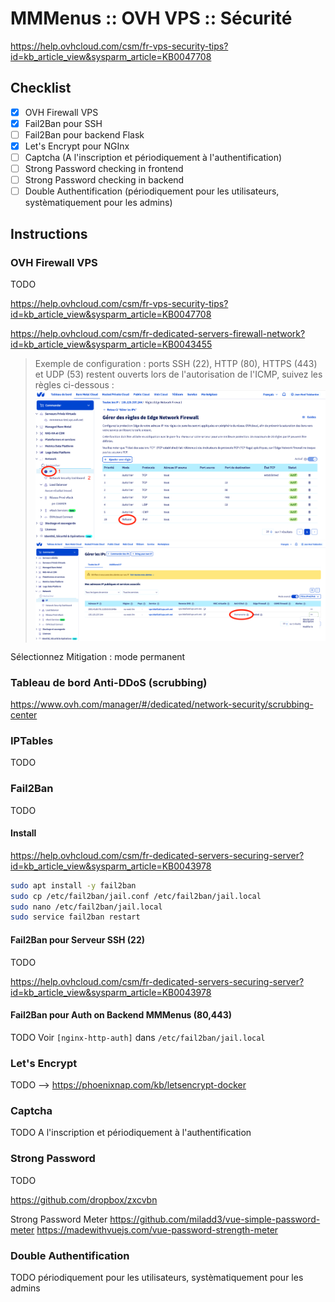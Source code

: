 # MMMenus :: OVH VPS :: Sécurité

https://help.ovhcloud.com/csm/fr-vps-security-tips?id=kb_article_view&sysparm_article=KB0047708

## Checklist
* [x] OVH Firewall VPS
* [x] Fail2Ban pour SSH
* [ ] Fail2Ban pour backend Flask
* [x] Let's Encrypt pour NGInx
* [ ] Captcha (A l'inscription et périodiquement à l'authentification)
* [ ] Strong Password checking in frontend
* [ ] Strong Password checking in backend
* [ ] Double Authentification (périodiquement pour les utilisateurs, systèmatiquement pour les admins)

## Instructions

### OVH Firewall VPS

TODO

https://help.ovhcloud.com/csm/fr-vps-security-tips?id=kb_article_view&sysparm_article=KB0047708

https://help.ovhcloud.com/csm/fr-dedicated-servers-firewall-network?id=kb_article_view&sysparm_article=KB0043455

> Exemple de configuration :  ports SSH (22), HTTP (80), HTTPS (443) et UDP (53) restent ouverts lors de l'autorisation de l'ICMP, suivez les règles ci-dessous :
![firewall](firewall.png)
![firewall](firewall-02.png)

Sélectionnez Mitigation : mode permanent

### Tableau de bord Anti-DDoS (scrubbing)

https://www.ovh.com/manager/#/dedicated/network-security/scrubbing-center


### IPTables
TODO

### Fail2Ban
TODO

#### Install

https://help.ovhcloud.com/csm/fr-dedicated-servers-securing-server?id=kb_article_view&sysparm_article=KB0043978

```bash
sudo apt install -y fail2ban
sudo cp /etc/fail2ban/jail.conf /etc/fail2ban/jail.local
sudo nano /etc/fail2ban/jail.local
sudo service fail2ban restart
```

#### Fail2Ban pour Serveur SSH (22)
TODO

https://help.ovhcloud.com/csm/fr-dedicated-servers-securing-server?id=kb_article_view&sysparm_article=KB0043978

#### Fail2Ban pour Auth on Backend MMMenus (80,443)
TODO
Voir `[nginx-http-auth]` dans `/etc/fail2ban/jail.local`

### Let's Encrypt

TODO --> https://phoenixnap.com/kb/letsencrypt-docker

### Captcha
TODO
A l'inscription et périodiquement à l'authentification

### Strong Password
TODO

https://github.com/dropbox/zxcvbn

Strong Password Meter https://github.com/miladd3/vue-simple-password-meter https://madewithvuejs.com/vue-password-strength-meter

### Double Authentification
TODO
périodiquement pour les utilisateurs, systèmatiquement pour les admins

